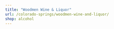 ```yaml
---
title: "Woodmen Wine & Liquor"
url: /colorado-springs/woodmen-wine-and-liquor/
shop: alcohol
---
```

